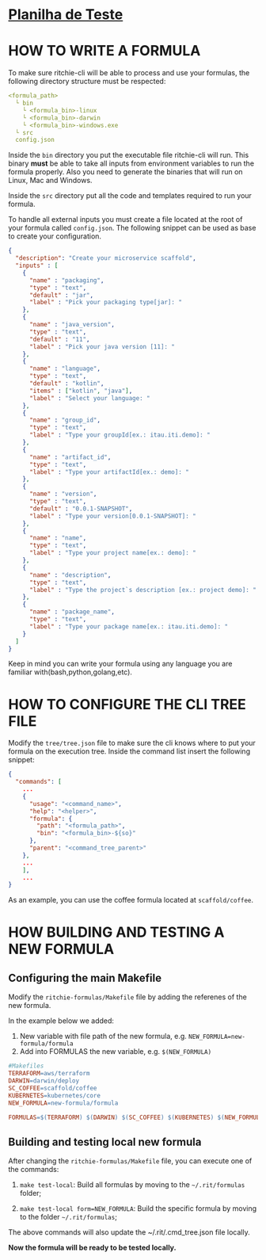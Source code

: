 # [ Planilha de Teste ](https://docs.google.com/spreadsheets/d/1fnfxnDMJxnjYJ-OLqZuGPVUhUQvyU9CLBCQl2-sPaTc/edit?usp=sharing)

# HOW TO WRITE A FORMULA

To make sure ritchie-cli will be able to process and use your formulas, the following directory structure must be respected:

```yaml
<formula_path>
  └ bin
    └ <formula_bin>-linux
    └ <formula_bin>-darwin
    └ <formula_bin>-windows.exe
  └ src
  config.json
```

Inside the `bin` directory you put the executable file ritchie-cli will run. This binary **must** be able to take all inputs from environment variables to run the formula properly.
Also you need to generate the binaries that will run on Linux, Mac and Windows. 

Inside the `src` directory put all the code and templates required to run your formula.

To handle all external inputs you must create a file located at the root of your formula called `config.json`. The following snippet can be used as base to create your configuration.

```json
{
  "description": "Create your microservice scaffold",
  "inputs" : [
    {
      "name" : "packaging",
      "type" : "text",
      "default" : "jar",
      "label" : "Pick your packaging type[jar]: "
    },
    {
      "name" : "java_version",
      "type" : "text",
      "default" : "11",
      "label" : "Pick your java version [11]: "
    },
    {
      "name" : "language",
      "type" : "text",
      "default" : "kotlin",
      "items" : ["kotlin", "java"],
      "label" : "Select your language: "
    },
    {
      "name" : "group_id",
      "type" : "text",
      "label" : "Type your groupId[ex.: itau.iti.demo]: "
    },
    {
      "name" : "artifact_id",
      "type" : "text",
      "label" : "Type your artifactId[ex.: demo]: "
    },
    {
      "name" : "version",
      "type" : "text",
      "default" : "0.0.1-SNAPSHOT",
      "label" : "Type your version[0.0.1-SNAPSHOT]: "
    },
    {
      "name" : "name",
      "type" : "text",
      "label" : "Type your project name[ex.: demo]: "
    },
    {
      "name" : "description",
      "type" : "text",
      "label" : "Type the project`s description [ex.: project demo]: "
    },
    {
      "name" : "package_name",
      "type" : "text",
      "label" : "Type your package name[ex.: itau.iti.demo]: "
    }
  ]
}
```

Keep in mind you can write your formula using any language you are familiar with(bash,python,golang,etc).

# HOW TO CONFIGURE THE CLI TREE FILE

Modify the `tree/tree.json` file to make sure the cli knows where to put your formula on the execution tree. Inside the command list insert the following snippet:

```json
{
  "commands": [
    ...
    {
      "usage": "<command_name>",
      "help": "<helper>",
      "formula": {
        "path": "<formula_path>",
        "bin": "<formula_bin>-${so}"
      },
      "parent": "<command_tree_parent>"
    },
    ...
    ],
    ...
}
```

As an example, you can use the coffee formula located at `scaffold/coffee`.

# HOW BUILDING AND TESTING A NEW FORMULA

## Configuring the main Makefile

Modify the `ritchie-formulas/Makefile` file by adding the referenes of the new formula.

In the example below we added:
1. New variable with file path of the new formula, e.g. `NEW_FORMULA=new-formula/formula`
2. Add into FORMULAS the new variable, e.g. `$(NEW_FORMULA)`

```Makefile
#Makefiles
TERRAFORM=aws/terraform
DARWIN=darwin/deploy
SC_COFFEE=scaffold/coffee
KUBERNETES=kubernetes/core
NEW_FORMULA=new-formula/formula

FORMULAS=$(TERRAFORM) $(DARWIN) $(SC_COFFEE) $(KUBERNETES) $(NEW_FORMULA)
```

## Building and testing local new formula

After changing the `ritchie-formulas/Makefile` file, you can execute one of the commands:

1. `make test-local`: Build all formulas by moving to the `~/.rit/formulas` folder;

2. `make test-local form=NEW_FORMULA`: Build the specific formula by moving to the folder `~/.rit/formulas`;

The above commands will also update the ~/.rit/.cmd_tree.json file locally.

**Now the formula will be ready to be tested locally.**